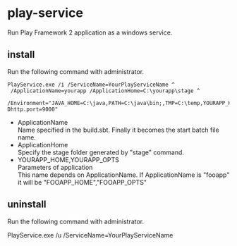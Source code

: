 # play-service
Run Play Framework 2 application as a windows service.

## install

Run the following command with administrator. 

```
PlayService.exe /i /ServiceName=YourPlayServiceName ^
 /ApplicationName=yourapp /ApplicationHome=C:\yourapp\stage ^
 /Environment="JAVA_HOME=C:\java,PATH=C:\java\bin;,TMP=C:\temp,YOURAPP_HOME=C:\yourapp\stage,YOURAPP_OPTS=-Dhttp.port=9000" 
```

* ApplicationName  
Name specified in the build.sbt. Finally it becomes the start batch file name.
* ApplicationHome  
Specify the stage folder generated by "stage" command.
* YOURAPP_HOME,YOURAPP_OPTS  
Parameters of application  
This name depends on ApplicationName.
If ApplicationName is "fooapp" it will be "FOOAPP_HOME","FOOAPP_OPTS"

## uninstall

Run the following command with administrator. 

PlayService.exe /u /ServiceName=YourPlayServiceName
